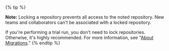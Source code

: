 {% tip %}

**Note:** Locking a repository prevents all access to the noted repository. New teams and collaborators can't be associated with a locked repository. 

If you're performing a trial run, you don't need to lock repositories. Otherwise, it's highly recommended. For more information, see "[About Migrations](/enterprise/admin/migrations/about-migrations#types-of-migrations)."
{% endtip %}
